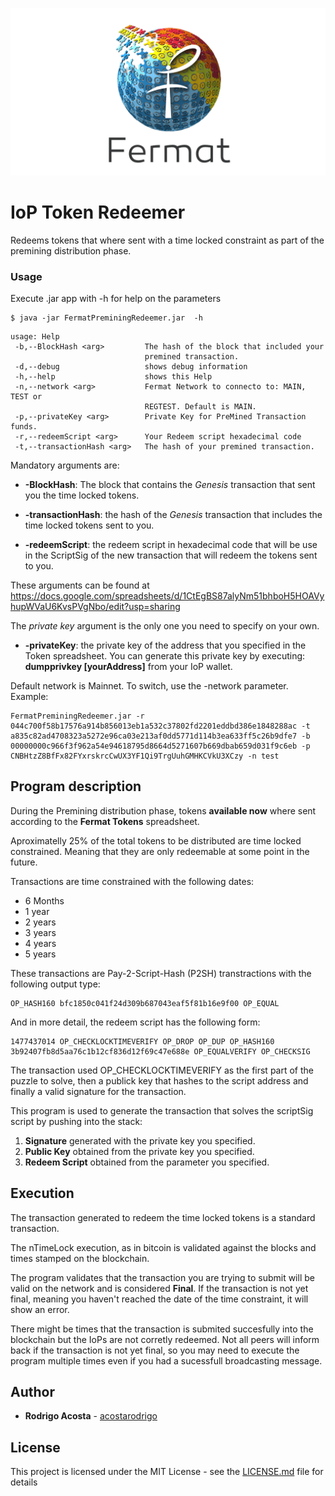 ![alt text](https://raw.githubusercontent.com/Fermat-ORG/media-kit/00135845a9d1fbe3696c98454834efbd7b4329fb/MediaKit/Logotype/fermat_logo_3D/Fermat_logo_v2_readme_1024x466.png "Fermat Logo")

# IoP Token Redeemer

Redeems tokens that where sent with a time locked constraint as part of the premining distribution phase.

### Usage

Execute .jar app with -h for help on the parameters
```
$ java -jar FermatPreminingRedeemer.jar  -h
```


```
usage: Help
 -b,--BlockHash <arg>         The hash of the block that included your
                              premined transaction.
 -d,--debug                   shows debug information
 -h,--help                    shows this Help
 -n,--network <arg>           Fermat Network to connecto to: MAIN, TEST or
                              REGTEST. Default is MAIN.
 -p,--privateKey <arg>        Private Key for PreMined Transaction funds.
 -r,--redeemScript <arg>      Your Redeem script hexadecimal code
 -t,--transactionHash <arg>   The hash of your premined transaction.

```

Mandatory arguments are:

* **-BlockHash**: The block that contains the *Genesis* transaction that sent you the time locked tokens.
  
* **-transactionHash**: the hash of the *Genesis* transaction that includes the time locked tokens sent to you.

* **-redeemScript**:  the redeem script in hexadecimal code that will be use in the ScriptSig of the new transaction that will redeem the tokens sent to you.

These arguments can be found at https://docs.google.com/spreadsheets/d/1CtEgBS87alyNm51bhboH5HOAVyhupWVaU6KvsPVgNbo/edit?usp=sharing

The *private  key* argument is the only one you need to specify on your own.

* **-privateKey**:  the private key of the address that you specified in the Token spreadsheet. You can generate this private key by executing: **dumpprivkey [yourAddress]** from your IoP wallet.


  
  
Default network is Mainnet. To switch, use the -network parameter. Example:

```
FermatPreminingRedeemer.jar -r 044c700f58b17576a914b856013eb1a532c37802fd2201eddbd386e1848288ac -t a835c82ad4708323a5272e96ca03e213af0dd5771d114b3ea633ff5c26b9dfe7 -b 00000000c966f3f962a54e94618795d8664d5271607b669dbab659d031f9c6eb -p CNBHtzZ8BfFx82FYxrskrcCwUX3YF1Qi9TrgUuhGMHKCVkU3XCzy -n test
```

## Program description

During the Premining distribution phase, tokens **available now** where sent according to the **Fermat Tokens** spreadsheet.

Aproximatelly 25% of the total tokens to be distributed are time locked constrained. Meaning that they are only redeemable at some point in the future.

Transactions are time constrained with the following dates:

* 6 Months 
* 1 year
* 2 years
* 3 years
* 4 years
* 5 years

These transactions are Pay-2-Script-Hash (P2SH) transtractions with the following output type:

```
OP_HASH160 bfc1850c041f24d309b687043eaf5f81b16e9f00 OP_EQUAL
```

And in more detail, the redeem script has the following form:

```
1477437014 OP_CHECKLOCKTIMEVERIFY OP_DROP OP_DUP OP_HASH160 3b92407fb8d5aa76c1b12cf836d12f69c47e688e OP_EQUALVERIFY OP_CHECKSIG
```

The transaction used OP_CHECKLOCKTIMEVERIFY as the first part of the puzzle to solve, then a publick key that hashes to the script address and finally a valid signature for the transaction.

This program is used to generate the transaction that solves the scriptSig script by pushing into the stack:

1) **Signature** generated with the private key you specified.
2) **Public Key** obtained from the private key you specified.
3) **Redeem Script** obtained from the parameter you specified.





## Execution

The transaction generated to redeem the time locked tokens is a standard transaction.

The nTimeLock execution, as in bitcoin is validated against the blocks and times stamped on the blockchain.

The program validates that the transaction you are trying to submit will be valid on the network and is considered **Final**. If the transaction is not yet final, meaning you haven't reached the date of the time constraint, it will show an error.

There might be times that the transaction is submited succesfully into the blockchain but the IoPs are not corretly redeemed. Not all peers will inform back if the transaction is not yet final, so you may need to execute the program multiple times even if you had a sucessfull broadcasting message.



## Author

* **Rodrigo Acosta**  - [acostarodrigo](https://github.com/acostarodrigo)

## License

This project is licensed under the MIT License - see the [LICENSE.md](LICENSE.md) file for details
